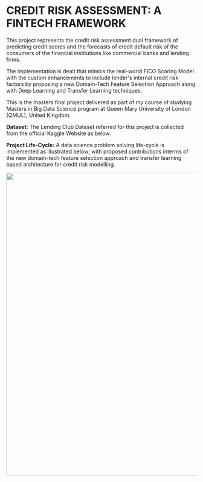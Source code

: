 # CREDIT RISK ASSESSMENT: A FINTECH FRAMEWORK
This project represents the credit risk assessment dual framework of predicting credit scores and the forecasts of credit default risk of the consumers of the financial institutions like commercial banks and lending firms. 

The implementation is dealt that mimics the real-world FICO Scoring Model with the custom enhancements to include lender's internal credit risk factors by proposing a new Domain-Tech Feature Selection Approach along with Deep Learning and Transfer Learning techniques. 

This is the masters final project delivered as part of my course of studying Masters in Big Data Science program at Queen Mary University of London (QMUL), United Kingdom.

**Dataset:**
The Lending Club Dataset referred for this project is collected from the official Kaggle Website as below:

**Project Life-Cycle:**
A data science problem solving life-cycle is implemented as illustrated below; with proposed contributions interms of the new domain-tech feature selection approach and transfer learning based architecture for credit risk modelling.

<img src=“https://github.com/Tech-with-Vidhya/credit-risk-assessment-fintech-framework/blob/e02c6ccd60be7296269c66a9859f01660d1e4707/images/Project_Life-Cycle.jpg” width="800" />
